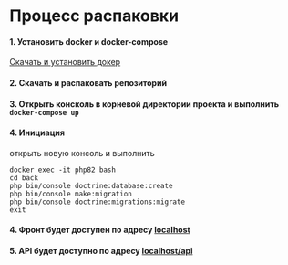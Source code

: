 # Процесс распаковки

#### 1. Установить docker и docker-compose

[Скачать и установить докер](https://docs.docker.com/desktop/)

#### 2. Скачать и распаковать репозиторий

#### 3. Открыть консколь в корневой директории проекта и выполнить ```docker-compose up```

#### 4. Инициация

открыть новую консоль  и выполнить

```
docker exec -it php82 bash
cd back
php bin/console doctrine:database:create
php bin/console make:migration
php bin/console doctrine:migrations:migrate
exit
```

#### 4. Фронт будет доступен по адресу [localhost](http://localhost/)

#### 5. API будет доступно по адресу [localhost/api](http://localhost/api/)
